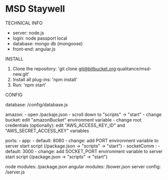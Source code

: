 # MSD Staywell

TECHNICAL INFO

- server: node.js
- login: node passport local
- database: mongo db (mongoose)
- front-end: angular.js

INSTALL

1. Clone the repository: 'git clone git@bitbucket.org:qualitance/msd-new.git'
2. Install all plug-ins: 'npm install'
3. Run: 'npm start'


CONFIG

database: /config/database.js

amazon:   - open /packaje.json
          - scroll down to "scripts" -> "start"
          - change bucket: edit "amazonBucket" environment variable
          - change root credentials (optionally): edit "AWS_ACCESS_KEY_ID" and "AWS_SECRET_ACCESS_KEY" variables

ports:    - app: - default: 8080
                 - change: add PORT environment variable to server start script (/package.json -> "scripts" -> "start")
          - socketComm : - default: 3000
                         - change: add SOCKET_PORT environment variable to server start script (/package.json -> "scripts" -> "start")

node modules:     /package.json
angular modules:  /bower.json
server config:    /server.js